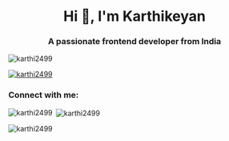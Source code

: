 <h1 align="center">Hi 👋, I'm Karthikeyan</h1>
<h3 align="center">A passionate frontend developer from India</h3>

<p align="left"> <img src="https://komarev.com/ghpvc/?username=karthi2499&label=Profile%20views&color=0e75b6&style=flat" alt="karthi2499" /> </p>

<p align="left"> <a href="https://github.com/ryo-ma/github-profile-trophy"><img src="https://github-profile-trophy.vercel.app/?username=karthi2499" alt="karthi2499" /></a> </p>

<h3 align="left">Connect with me:</h3>
<p align="left">
</p>

<p><img align="left" src="https://github-readme-stats.vercel.app/api/top-langs?username=karthi2499&show_icons=true&locale=en&layout=compact" alt="karthi2499" /></p>

<p>&nbsp;<img align="center" src="https://github-readme-stats.vercel.app/api?username=karthi2499&show_icons=true&locale=en" alt="karthi2499" /></p>

<p><img align="center" src="https://github-readme-streak-stats.herokuapp.com/?user=karthi2499&" alt="karthi2499" /></p>
